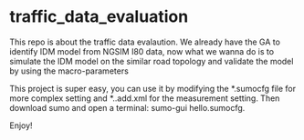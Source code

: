 # traffic_data_evaluation
This repo is about the traffic data evalaution. We already have the GA to identify IDM model from NGSIM I80 data, now what we wanna do is
to simulate the IDM model on the similar road topology and validate the model by using the macro-parameters

This project is super easy, you can use it by modifying the *.sumocfg file for more complex setting and *..add.xml for 
the measurement setting. 
Then download sumo and open a terminal: sumo-gui hello.sumocfg.

Enjoy!
